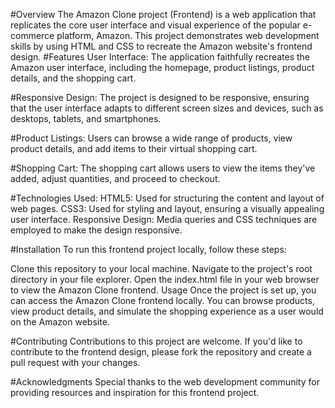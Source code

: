
#Overview
The Amazon Clone project (Frontend) is a web application that replicates the core user interface and visual experience of the popular e-commerce platform, Amazon. This project demonstrates web development skills by using HTML and CSS to recreate the Amazon website's frontend design.
#Features
User Interface: The application faithfully recreates the Amazon user interface, including the homepage, product listings, product details, and the shopping cart.

#Responsive Design:
The project is designed to be responsive, ensuring that the user interface adapts to different screen sizes and devices, such as desktops, tablets, and smartphones.

#Product Listings:
Users can browse a wide range of products, view product details, and add items to their virtual shopping cart.

#Shopping Cart: The shopping cart allows users to view the items they've added, adjust quantities, and proceed to checkout.

#Technologies Used:
HTML5: Used for structuring the content and layout of web pages.
CSS3: Used for styling and layout, ensuring a visually appealing user interface.
Responsive Design: Media queries and CSS techniques are employed to make the design responsive.

#Installation
To run this frontend project locally, follow these steps:

Clone this repository to your local machine.
Navigate to the project's root directory in your file explorer.
Open the index.html file in your web browser to view the Amazon Clone frontend.
Usage
Once the project is set up, you can access the Amazon Clone frontend locally. You can browse products, view product details, and simulate the shopping experience as a user would on the Amazon website.

#Contributing
Contributions to this project are welcome. If you'd like to contribute to the frontend design, please fork the repository and create a pull request with your changes.

#Acknowledgments
Special thanks to the web development community for providing resources and inspiration for this frontend project.
